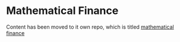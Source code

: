 # Mathematical Finance

Content has been moved to it own repo, which is titled [mathematical finance](<https://github.com/alik604/mathematical-finance>) 

